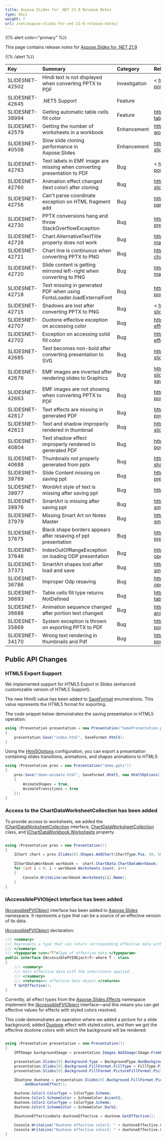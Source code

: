 ```yaml
---
title: Aspose.Slides for .NET 21.9 Release Notes
type: docs
weight: 7
url: /net/aspose-slides-for-net-21-9-release-notes/
---
```


{{% alert color="primary" %}} 

This page contains release notes for [Aspose.Slides for .NET 21.9](https://www.nuget.org/packages/Aspose.Slides.NET/)

{{% /alert %}} 

|**Key**|**Summary**|**Category**|**Related Documentation**|
| :- | :- | :- | :- |
|SLIDESNET-42502|Hindi text is not displayed when converting PPTX to PDF|Investigation|< https://docs.aspose.com/slides/net/convert-powerpoint-ppt-and-pptx-to-pdf>
|SLIDESNET-42645|.NET5 Support|Feature|
|SLIDESNET-38994|Getting automatic table cells fill color|Feature|<https://docs.aspose.com/slides/net/manage-table/>
|SLIDESNET-42579|Getting the number of worksheets in a workbook|Enhancement|<https://docs.aspose.com/slides/net/chart-workbook/>
|SLIDESNET-40508|Slow slide cloning performance in Aspose.Slides|Enhancement|<https://docs.aspose.com/slides/net/clone-slides/>
|SLIDESNET-42763|Text labels in EMF image are missing when converting presentation to PDF|Bug|< https://docs.aspose.com/slides/net/convert-powerpoint-ppt-and-pptx-to-pdf>
|SLIDESNET-42760|Animation effect changed (text color) after cloning|Bug|<https://docs.aspose.com/slides/net/clone-slides/>
|SLIDESNET-42756|Can't parse coordinate exception on HTML fragment add|Bug|<https://docs.aspose.com/slides/net/manage-paragraph/#import-html-text-in-paragraphs>
|SLIDESNET-42730|PPTX conversions hang and throw StackOverflowException|Bug|<https://docs.aspose.com/slides/net/convert-presentation/>
|SLIDESNET-42728|Chart.AlternativeTextTitle property does not work|Bug|<https://docs.aspose.com/slides/net/shape-manipulations/#set-alternative-text-for-shape>
|SLIDESNET-42721|Chart line is continuous when converting PPTX to PNG|Bug|<https://docs.aspose.com/slides/net/export-chart/>
|SLIDESNET-42720|Slide content is getting mirrored left-right when converting to PNG|Bug|<https://docs.aspose.com/slides/net/powerpoint-math-equations/>
|SLIDESNET-42718|Text missing in generated PDF when using FontsLoader.loadExternalFont|Bug|<https://docs.aspose.com/slides/net/convert-powerpoint-ppt-and-pptx-to-pdf/>
|SLIDESNET-42715|Shadows are lost after converting PPTX to PNG|Bug|< https://docs.aspose.com/slides/net/convert-slide/#convert-slide-to-bitmap>
|SLIDESNET-42707|Duotone effective exception on accessing color|Bug|<https://docs.aspose.com/slides/net/shape-effective-properties/>
|SLIDESNET-42702|Exception on accessing solid fill color|Bug|<https://docs.aspose.com/slides/net/shape-effective-properties/>
|SLIDESNET-42685|Text becomes non-bold after converting presentation to SVG|Bug|<https://docs.aspose.com/slides/net/render-a-slide-as-an-svg-image/>
|SLIDESNET-42676|EMF images are inverted after rendering slides to Graphics|Bug|<https://docs.aspose.com/slides/net/convert-slide/#converting-slides-to-bitmap-and-saving-the-images-in-png>
|SLIDESNET-42663|EMF images are not showing when converting PPTX to PDF|Bug|<https://docs.aspose.com/slides/net/convert-powerpoint-ppt-and-pptx-to-pdf/>
|SLIDESNET-42617|Text effects are missing in generated PDF|Bug|<https://docs.aspose.com/slides/net/convert-powerpoint-ppt-and-pptx-to-pdf>
|SLIDESNET-42613|Text and shadow improperly rendered in thumbnail|Bug|<https://docs.aspose.com/slides/net/convert-slide/#convert-slide-to-bitmap>
|SLIDESNET-40804|Text shadow effect improperly rendered in generated PDF|Bug|<https://docs.aspose.com/slides/net/convert-powerpoint-ppt-and-pptx-to-pdf/>
|SLIDESNET-40688|Thumbnails not properly generated from pptx|Bug|<https://docs.aspose.com/slides/net/create-shape-thumbnails/>
|SLIDESNET-39769|Slide Content missing on saving ppt|Bug|<https://docs.aspose.com/slides/net/save-presentation/>
|SLIDESNET-38977|WordArt style of text is missing after saving ppt|Bug|<https://docs.aspose.com/slides/net/wordart/>
|SLIDESNET-38976|SmartArt is missing after saving ppt|Bug|<https://docs.aspose.com/slides/net/manage-smartart/>
|SLIDESNET-37979|Missing Smart Art on Notes Master|Bug|<https://docs.aspose.com/slides/net/manage-smartart/>
|SLIDESNET-37675|Black shape borders appears after resaving of ppt presentation|Bug|<https://docs.aspose.com/slides/net/save-presentation/>
|SLIDESNET-37646|IndexOutOfRangeException on loading ODP presentation|Bug|<https://docs.aspose.com/slides/net/convert-openoffice-odp/>
|SLIDESNET-37371|SmartArt shapes lost after load and save|Bug|<https://docs.aspose.com/slides/net/manage-smartart/>
|SLIDESNET-36786|Improper Odp resaving|Bug|<https://docs.aspose.com/slides/net/convert-openoffice-odp/>
|SLIDESNET-36693|Table cells fill type returns NotDefined|Bug|<https://docs.aspose.com/slides/net/manage-table/>
|SLIDESNET-36688|Animation sequence changed after portion text changed|Bug|<https://docs.aspose.com/slides/net/powerpoint-animation/>
|SLIDESNET-35869|System exception is thrown on exporting PPTX to PDF|Bug|<https://docs.aspose.com/slides/net/convert-powerpoint-ppt-and-pptx-to-pdf/>
|SLIDESNET-34170|Wrong text rendering in thumbnails and Pdf|Bug|<https://docs.aspose.com/slides/net/convert-powerpoint-ppt-and-pptx-to-pdf>

## Public API Changes ##

### HTML5 Export Support ###

We implemented support for HTML5 Export in Slides (enhanced customizable version of HTML5 Support). 

The new Html5 value has been added to [SaveFormat](https://reference.aspose.com/slides/net/aspose.slides.export/saveformat) enumerations. This value represents the HTML5 format for exporting.

The code snippet below demonstrates the saving presentation in HTML5 operation:

``` csharp
using (Presentation presentation = new Presentation("SomePresentation.pptx"))
{
    presentation.Save("index.html", SaveFormat.Html5);
}
```

Using the [Html5Options](https://reference.aspose.com/slides/net/aspose.slides.export/html5options) configuration, you can export a presentation containing slides transitions, animations, and shapes animations to HTML5:

``` csharp
using (Presentation pres = new Presentation("demo.pptx"))
{
    pres.Save("demo-animate.html", SaveFormat.Html5, new Html5Options()
    {
        AnimateShapes = true,
        AnimateTransitions = true
    });
}
```

### Access to the ChartDataWorksheetCollection has been added ###

To provide access to worksheets, we added the [IChartDataWorksheetCollection](https://reference.aspose.com/slides/net/aspose.slides.charts/ichartdataworksheetcollection) interface, [ChartDataWorksheetCollection](https://reference.aspose.com/slides/net/aspose.slides.charts/chartdataworksheetcollection) class, and [IChartDataWorkbook.Worksheets](https://reference.aspose.com/slides/net/aspose.slides.charts/chartdataworkbook/properties/worksheets) property. 

``` csharp

using (Presentation pres = new Presentation())
{
    IChart chart = pres.Slides[0].Shapes.AddChart(ChartType.Pie, 50, 50, 400, 500);
    
    IChartDataWorkbook workbook =  chart.ChartData.ChartDataWorkbook;
    for (int i = 0; i < workbook.Worksheets.Count; i++)
    {
        Console.WriteLine(workbook.Worksheets[i].Name);
    }
}

```

### IAccessiblePVIObject interface has been added ###

[IAccessiblePVIObject](https://reference.aspose.com/slides/net/aspose.slides.iaccessiblepviobject/1) interface has been added to [Aspose.Slides](https://reference.aspose.com/slides/net/aspose.slides) namespace. It represents a type that can be a source of an effective version of its data.

[IAccessiblePVIObject](https://reference.aspose.com/slides/net/aspose.slides.iaccessiblepviobject/1) declaration:

``` csharp
/// <summary>
/// Represents a type that can return corresponding effective data with the inheritance applied.
/// </summary>
/// <typeparam name="T">Type of effective data.</typeparam>
public interface IAccessiblePVIObject<T> where T : class
{
    /// <summary>
    /// Gets effective data with the inheritance applied.
    /// </summary>
    /// <returns>An effective data object.</returns>
    T GetEffective();
}
```

Currently, all effect types from the [Aspose.Slides.Effects](https://reference.aspose.com/slides/net/aspose.slides.effects) namespace implement the [IAccessiblePVIObject](https://reference.aspose.com/slides/net/aspose.slides.iaccessiblepviobject/1) interface—and this means you can get effective values for effects with styled colors resolved.

This code demonstrates an operation where we added a picture for a slide background, added [Duotone](https://reference.aspose.com/slides/net/aspose.slides.effects/duotone) effect with styled colors, and then we got the effective duotone colors with which the background will be rendered:

``` csharp

using (Presentation presentation = new Presentation())
{
    IPPImage backgroundImage = presentation.Images.AddImage(Image.FromFile("someimage.png"));

    presentation.Slides[0].Background.Type = BackgroundType.OwnBackground;
    presentation.Slides[0].Background.FillFormat.FillType = FillType.Picture;
    presentation.Slides[0].Background.FillFormat.PictureFillFormat.Picture.Image = backgroundImage;

    IDuotone duotone = presentation.Slides[0].Background.FillFormat.PictureFillFormat.Picture.ImageTransform
        .AddDuotoneEffect();

    duotone.Color1.ColorType = ColorType.Scheme;
    duotone.Color1.SchemeColor = SchemeColor.Accent1;
    duotone.Color2.ColorType = ColorType.Scheme;
    duotone.Color2.SchemeColor = SchemeColor.Dark2;

    IDuotoneEffectiveData duotoneEffective = duotone.GetEffective();

    Console.WriteLine("Duotone effective color1: " + duotoneEffective.Color1);
    Console.WriteLine("Duotone effective color2: " + duotoneEffective.Color2);
}

```